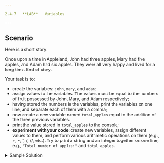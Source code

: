 ```yaml
---

2.4.7   **LAB**   Variables

---
```


## Scenario

Here is a short story:

Once upon a time in Appleland, John had three apples, Mary had five apples, and Adam had six apples. They were all very happy and lived for a long time. End of story.

Your task is to:

- create the variables: `john`, `mary`, and `adam`;
- assign values to the variables. The values must be equal to the numbers of fruit possessed by John, Mary, and Adam respectively;
- having stored the numbers in the variables, print the variables on one line, and separate each of them with a comma;
- now create a new variable named `total_apples` equal to the addition of the three previous variables.
- print the value stored in `total_apples` to the console;
- **experiment with your code**: create new variables, assign different values to them, and perform various arithmetic operations on them (e.g., +, -, \*, /, //, etc.). Try to print a string and an integer together on one line, e.g., `"Total number of apples:"` and `total_apples`.

<details>
  <summary>Sample Solution</summary>

  ```python
  john = 3
  mary = 5
  adam = 6
  
  print(john, mary, adam, sep=',')
  
  total_apples = john + mary + adam
  print(total_apples)
  
  # peter = 12.5
  # suzy = 2
  # print(peter / suzy)
  # print("Total number of apples:", total_apples)
  ```
</details>